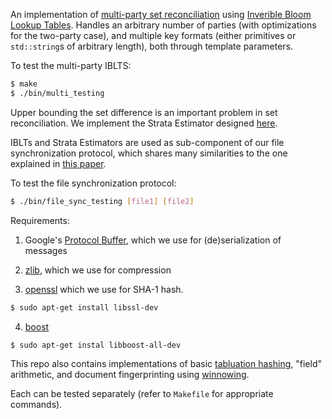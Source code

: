 An implementation of [multi-party set reconciliation](http://arxiv.org/abs/1311.2037) using [Inverible Bloom Lookup Tables](http://www.eecs.harvard.edu/~michaelm/E210/IBLT.pdf). Handles an arbitrary number of parties (with optimizations for the two-party case), and multiple key formats (either primitives or `std::string`s of arbitrary length), both through template parameters. 

To test the multi-party IBLTS:
```bash
$ make
$ ./bin/multi_testing
```

Upper bounding the set difference is an important problem in set reconciliation. We implement the Strata Estimator designed [here](https://www.ics.uci.edu/~eppstein/pubs/EppGooUye-SIGCOMM-11.pdf). 

IBLTs and Strata Estimators are used as sub-component of our file synchronization protocol, which shares many similarities to the one explained in [this paper](http://cis.poly.edu/suel/papers/recon.pdf). 

To test the file synchronization protocol:
```bash
$ ./bin/file_sync_testing [file1] [file2]
```

Requirements:
1) Google's [Protocol Buffer](https://code.google.com/p/protobuf/), which we use for (de)serialization of messages

2) [zlib](http://www.zlib.net/), which we use for compression

3) [openssl](https://www.openssl.org/) which we use for SHA-1 hash.
```bash
$ sudo apt-get install libssl-dev
```

4) [boost](http://www.boost.org/)
```bash
$ sudo apt-get instal libboost-all-dev
```
This repo also contains implementations of basic [tabluation hashing](http://people.csail.mit.edu/mip/papers/charhash/charhash.pdf), "field" arithmetic, and document fingerprinting using [winnowing](http://theory.stanford.edu/~aiken/publications/papers/sigmod03.pdf). 

Each can be tested separately (refer to `Makefile` for appropriate commands).

